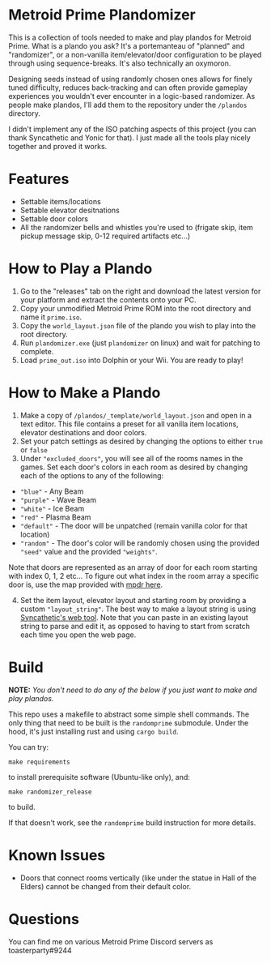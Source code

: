 # Metroid Prime Plandomizer

This is a collection of tools needed to make and play plandos for Metroid Prime. What is a plando you ask? It's a portemanteau of "planned" and "randomizer", or a non-vanilla item/elevator/door configuration to be played through using sequence-breaks. It's also technically an oxymoron.

Designing seeds instead of using randomly chosen ones allows for finely tuned difficulty, reduces back-tracking and can often provide gameplay experiences you wouldn't ever encounter in a logic-based randomizer. As people make plandos, I'll add them to the repository under the `/plandos` directory.

I didn't implement any of the ISO patching aspects of this project (you can thank Syncathetic and Yonic for that). I just made all the tools play nicely together and proved it works.

# Features
- Settable items/locations
- Settable elevator desitnations
- Settable door colors
- All the randomizer bells and whistles you're used to (frigate skip, item pickup message skip, 0-12 required artifacts etc...)

# How to Play a Plando
1. Go to the "releases" tab on the right and download the latest version for your platform and extract the contents onto your PC.
2. Copy your unmodified Metroid Prime ROM into the root directory and name it `prime.iso`.
3. Copy the `world_layout.json` file of the plando you wish to play into the root directory.
4. Run `plandomizer.exe` (just `plandomizer` on linux) and wait for patching to complete.
5. Load `prime_out.iso` into Dolphin or your Wii. You are ready to play!

# How to Make a Plando
1. Make a copy of `/plandos/_template/world_layout.json` and open in a text editor. This file contains a preset for all vanilla item locations, elevator destinations and door colors.
2. Set your patch settings as desired by changing the options to either `true` or `false`
3. Under `"excluded_doors"`, you will see all of the rooms names in the games. Set each door's colors in each room as desired by changing each of the options to any of the following:
- `"blue"` - Any Beam
- `"purple"` - Wave Beam
- `"white"` - Ice Beam
- `"red"` - Plasma Beam
- `"default"` - The door will be unpatched (remain vanilla color for that location)
- `"random"` - The door's color will be randomly chosen using the provided `"seed"` value and the provided `"weights"`.

Note that doors are represented as an array of door for each room starting with index 0, 1, 2 etc... To figure out what index in the room array a specific door is, use the map provided with [mpdr here](https://github.com/YonicDev/mpdr/releases).

4. Set the item layout, elevator layout and starting room by providing a custom `"layout_string"`. The best way to make a layout string is using [Syncathetic's web tool](https://aprilwade.github.io/randomprime/editor.html). Note that you can paste in an existing layout string to parse and edit it, as opposed to having to start from scratch each time you open the web page.

# Build

**NOTE:** *You don't need to do any of the below if you just want to make and play plandos.*

This repo uses a makefile to abstract some simple shell commands. The only thing that need to be built is the `randomprime` submodule. Under the hood, it's just installing rust and using `cargo build`.

You can try:

```
make requirements
```
to install prerequisite software (Ubuntu-like only), and:

```
make randomizer_release
```
to build.

If that doesn't work, see the `randomprime` build instruction for more details.

# Known Issues
- Doors that connect rooms vertically (like under the statue in Hall of the Elders) cannot be changed from their default color.

# Questions
You can find me on various Metroid Prime Discord servers as toasterparty#9244
